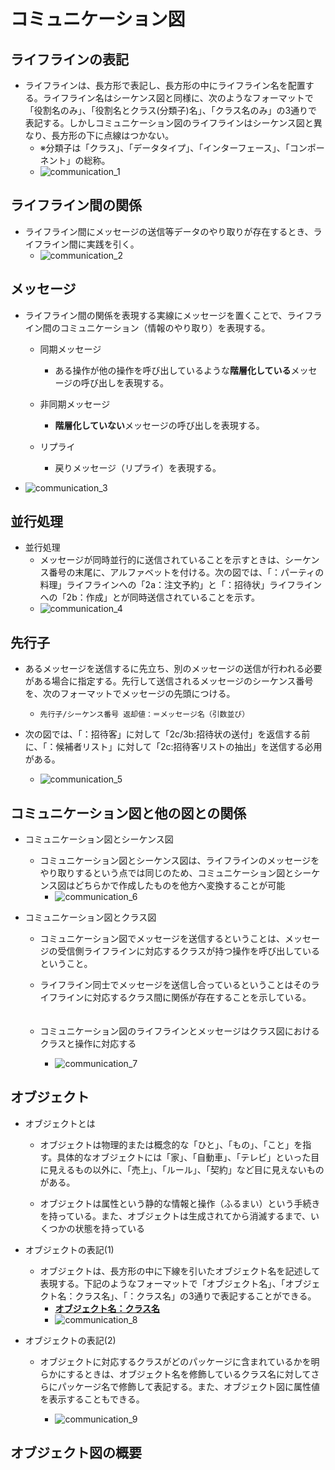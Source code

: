 # コミュニケーション図

## ライフラインの表記
  * ライフラインは、長方形で表記し、長方形の中にライフライン名を配置する。ライフライン名はシーケンス図と同様に、次のようなフォーマットで「役割名のみ」、「役割名とクラス(分類子)名」、「クラス名のみ」の3通りで表記する。しかしコミュニケーション図のライフラインはシーケンス図と異なり、長方形の下に点線はつかない。
    * ※分類子は「クラス」、「データタイプ」、「インターフェース」、「コンポーネント」の総称。
    * ![communication_1](src/communication_1.png)

## ライフライン間の関係
  * ライフライン間にメッセージの送信等データのやり取りが存在するとき、ライフライン間に実践を引く。
    * ![communication_2](src/communication_2.png)
  
## メッセージ
  * ライフライン間の関係を表現する実線にメッセージを置くことで、ライフライン間のコミュニケーション（情報のやり取り）を表現する。

    * 同期メッセージ
      * ある操作が他の操作を呼び出しているような**階層化している**メッセージの呼び出しを表現する。
      
    * 非同期メッセージ
      * **階層化していない**メッセージの呼び出しを表現する。
      
    * リプライ
      * 戻りメッセージ（リプライ）を表現する。
      
  * ![communication_3](src/communication_3.png)

## 並行処理

  * 並行処理
    * メッセージが同時並行的に送信されていることを示すときは、シーケンス番号の末尾に、アルファベットを付ける。次の図では、「：パーティの料理」ライフラインへの「2a：注文予約」と「：招待状」ライフラインへの「2b：作成」とが同時送信されていることを示す。
     * ![communication_4](src/communication_4.png)

## 先行子

  * あるメッセージを送信するに先立ち、別のメッセージの送信が行われる必要がある場合に指定する。先行して送信されるメッセージのシーケンス番号を、次のフォーマットでメッセージの先頭につける。
    * `先行子/シーケンス番号 返却値：＝メッセージ名（引数並び）`
  
  * 次の図では、「：招待客」に対して「2c/3b:招待状の送付」を返信する前に、「：候補者リスト」に対して「2c:招待客リストの抽出」を送信する必用がある。
    * ![communication_5](src/communication_5.png)

## コミュニケーション図と他の図との関係 

  * コミュニケーション図とシーケンス図
    * コミュニケーション図とシーケンス図は、ライフラインのメッセージをやり取りするという点では同じのため、コミュニケーション図とシーケンス図はどちらかで作成したものを他方へ変換することが可能
      * ![communication_6](src/communication_6.png)


  * コミュニケーション図とクラス図
    * コミュニケーション図でメッセージを送信するということは、メッセージの受信側ライフラインに対応するクラスが持つ操作を呼び出しているということ。
    
    * ライフライン同士でメッセージを送信し合っているということはそのライフラインに対応するクラス間に関係が存在することを示している。
　　
    * コミュニケーション図のライフラインとメッセージはクラス図におけるクラスと操作に対応する
      * ![communication_7](src/communication_7.png)

## オブジェクト

  * オブジェクトとは
    * オブジェクトは物理的または概念的な「ひと」、「もの」、「こと」を指す。具体的なオブジェクトには「家」、「自動車」、「テレビ」といった目に見えるもの以外に、「売上」、「ルール」、「契約」など目に見えないものがある。

    * オブジェクトは属性という静的な情報と操作（ふるまい）という手続きを持っている。また、オブジェクトは生成されてから消滅するまで、いくつかの状態を持っている

  * オブジェクトの表記(1)

    * オブジェクトは、長方形の中に下線を引いたオブジェクト名を記述して表現する。下記のようなフォーマットで「オブジェクト名」、「オブジェクト名：クラス名」、「：クラス名」の3通りで表記することができる。
      * <u>**オブジェクト名：クラス名**</u>
      * ![communication_8](src/communication_8.png)

  * オブジェクトの表記(2)
  
    * オブジェクトに対応するクラスがどのパッケージに含まれているかを明らかにするときは、オブジェクト名を修飾しているクラス名に対してさらにパッケージ名で修飾して表記する。また、オブジェクト図に属性値を表示することもできる。

      * ![communication_9](src/communication_9.png)


## オブジェクト図の概要

  